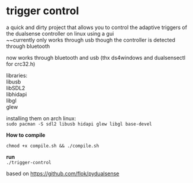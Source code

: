# trigger control  
a quick and dirty project that allows you to control the adaptive triggers of the dualsense controller on linux using a gui  
~~currently only works through usb though the controller is detected through bluetooth  

now works through bluetooth and usb (thx ds4windows and dualsensectl for crc32.h)

libraries:  
libusb  
libSDL2  
libhidapi  
libgl  
glew  

installing them on arch linux:  
`sudo pacman -S sdl2 libusb hidapi glew libgl base-devel`  

**How to compile**  

`chmod +x compile.sh && ./compile.sh`  

**run**   
`./trigger-control`  

based on https://github.com/flok/pydualsense  
